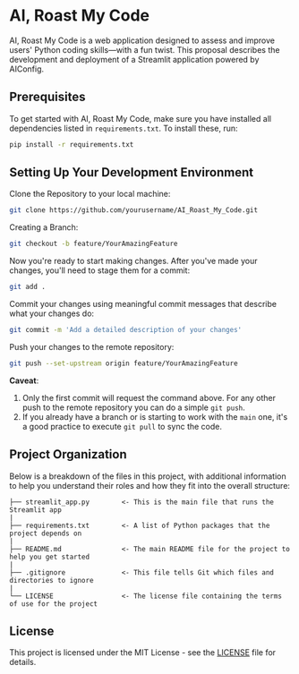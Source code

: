 # AI, Roast My Code

AI, Roast My Code is a web application designed to assess and improve users' Python coding skills—with a fun twist. This proposal describes the development and deployment of a Streamlit application powered by AIConfig.

## Prerequisites

To get started with AI, Roast My Code, make sure you have installed all dependencies listed in `requirements.txt`. To install these, run:

```bash
pip install -r requirements.txt
```

## Setting Up Your Development Environment

Clone the Repository to your local machine:

```bash
git clone https://github.com/yourusername/AI_Roast_My_Code.git
```

Creating a Branch:

```bash
git checkout -b feature/YourAmazingFeature
```

Now you're ready to start making changes. After you've made your changes, you'll need to stage them for a commit:

```bash
git add .
```

Commit your changes using meaningful commit messages that describe what your changes do:

```bash
git commit -m 'Add a detailed description of your changes'
```

Push your changes to the remote repository:

```bash
git push --set-upstream origin feature/YourAmazingFeature
```

**Caveat**:

1. Only the first commit will request the command above. For any other push to the remote repository you can do a simple `git push`.
2. If you already have a branch or is starting to work with the `main` one, it's a good practice to execute `git pull` to sync the code.

Project Organization
------------

Below is a breakdown of the files in this project, with additional information to help you understand their roles and how they fit into the overall structure:

    ├── streamlit_app.py        <- This is the main file that runs the Streamlit app
    |
    ├── requirements.txt        <- A list of Python packages that the project depends on
    |
    ├── README.md               <- The main README file for the project to help you get started
    |
    ├── .gitignore              <- This file tells Git which files and directories to ignore
    |
    └── LICENSE                 <- The license file containing the terms of use for the project

## License

This project is licensed under the MIT License - see the [LICENSE](LICENSE.md) file for details.
